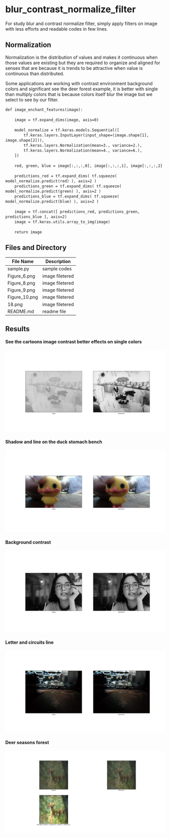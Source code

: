 # blur_contrast_normalize_filter

For study blur and contrast normalize filter, simply apply filters on image with less efforts and readable codes in few lines.

## Normalization ##

Normalization is the distribution of values and makes it continuous when those values are existing but they are required to organize and aligned for senses that are because it is trends to be attractive when value is continuous than distributed.

Some applications are working with contrast environment background colors and significant see the deer forest example, it is better with single than multiply colors that is because colors itself blur the image but we select to see by our filter.

```
def image_enchant_features(image):

    image = tf.expand_dims(image, axis=0)

    model_normalize = tf.keras.models.Sequential([	
        tf.keras.layers.InputLayer(input_shape=(image.shape[1], image.shape[2])),
        tf.keras.layers.Normalization(mean=3., variance=2.),
        tf.keras.layers.Normalization(mean=4., variance=6.),
    ])

    red, green, blue = image[:,:,:,0], image[:,:,:,1], image[:,:,:,2]

    predictions_red = tf.expand_dims( tf.squeeze( model_normalize.predict(red) ), axis=2 )
    predictions_green = tf.expand_dims( tf.squeeze( model_normalize.predict(green) ), axis=2 )
    predictions_blue = tf.expand_dims( tf.squeeze( model_normalize.predict(blue) ), axis=2 )
	
    image = tf.concat([ predictions_red, predictions_green, predictions_blue ], axis=2)
    image = tf.keras.utils.array_to_img(image)
    
    return image
```

## Files and Directory ##

| File Name | Description  |
--- | --- |
| sample.py | sample codes |
| Figure_6.png | image filetered |
| Figure_8.png | image filetered |
| Figure_9.png | image filetered |
| Figure_10.png | image filetered |
| 18.png | image filetered |
| README.md | readme file |

## Results ##

#### See the cartoons image contrast better effects on single colors ####

![Alt text](https://github.com/jkaewprateep/blur_contrast_normalize_filter/blob/main/Figure_6.png "Title")

#### Shadow and line on the duck stomach bench ####

![Alt text](https://github.com/jkaewprateep/blur_contrast_normalize_filter/blob/main/Figure_8.png "Title")

#### Background contrast ####

![Alt text](https://github.com/jkaewprateep/blur_contrast_normalize_filter/blob/main/Figure_9.png "Title")

#### Letter and circuits line ####

![Alt text](https://github.com/jkaewprateep/blur_contrast_normalize_filter/blob/main/Figure_10.png "Title")

#### Deer seasons forest ####

![Alt text](https://github.com/jkaewprateep/blur_contrast_normalize_filter/blob/main/18.png "Title")
